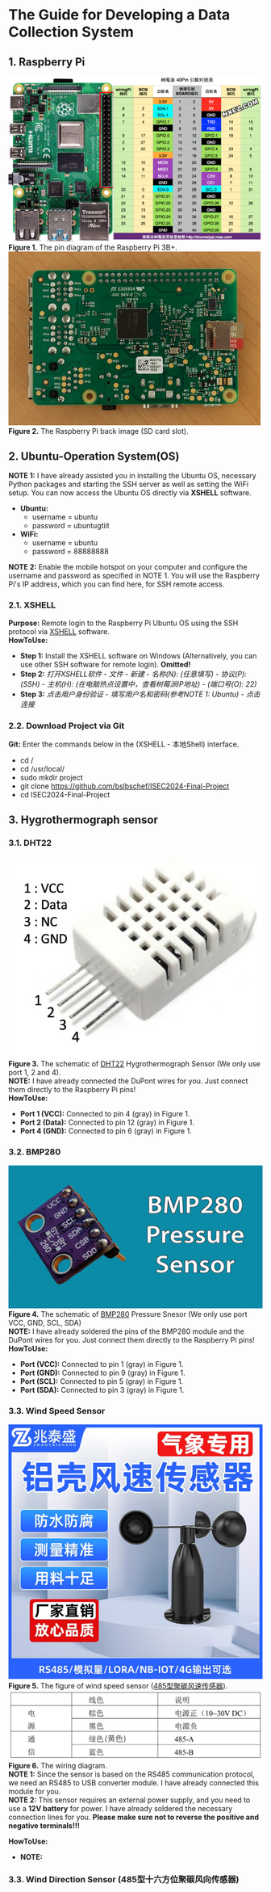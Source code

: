# The Guide for Developing a Data Collection System
##  1. Raspberry Pi
![alt text](image-1.png)  
__Figure 1.__ The pin diagram of the Raspberry Pi 3B+.  
![alt text](image-2.png)  
__Figure 2.__ The Raspberry Pi back image (SD card slot).
## 2. Ubuntu-Operation System(OS)
__NOTE 1:__ I have already assisted you in installing the Ubuntu OS, necessary Python packages and starting the SSH server as well as setting the WiFi setup. You can now access the Ubuntu OS directly via __XSHELL__ software.  
- __Ubuntu:__  
    - username = ubuntu      
    - password = ubuntugtiit
- __WiFi:__  
    - username = ubuntu
    - password = 88888888

__NOTE 2:__ Enable the mobile hotspot on your computer and configure the username and password as specified in NOTE 1. You will use the Raspberry Pi's IP address, which you can find here, for SSH remote access.
### 2.1. XSHELL
__Purpose:__ Remote login to the Raspberry Pi Ubuntu OS using the SSH protocol via [XSHELL](https://cdn.netsarang.net/8480c912/Xshell-8.0.0063p.exe) software.  
__HowToUse:__   
- __Step 1:__ Install the XSHELL software on Windows (Alternatively, you can use other SSH software for remote login).  __Omitted!__
- __Step 2:__ *打开XSHELL软件* - *文件* - *新建* - *名称(N): (任意填写)* - *协议(P): (SSH)* - *主机(H): (在电脑热点设置中，查看树莓派IP地址)* - *(端口号(O): 22)*
- __Step 3:__ *点击用户身份验证* - *填写用户名和密码(参考NOTE 1: Ubuntu)* - *点击连接*  
### 2.2. Download Project via Git  
__Git:__ Enter the commands below in the (XSHELL - 本地Shell) interface.  
- cd /  
- cd /usr/local/  
- sudo mkdir project  
- git clone https://github.com/bslbschef/ISEC2024-Final-Project  
- cd ISEC2024-Final-Project
## 3. Hygrothermograph sensor  
### 3.1. DHT22
![alt text](image-3.png)  
__Figure 3.__ The schematic of [DHT22]((https://www.sparkfun.com/datasheets/Sensors/Temperature/DHT22.pdf)  ) Hygrothermograph Sensor (We only use port 1, 2 and 4).   
__NOTE:__ I have already connected the DuPont wires for you. Just connect them directly to the Raspberry Pi pins!  
__HowToUse:__   
- __Port 1 (VCC):__ Connected to pin 4 (gray) in Figure 1.   
- __Port 2 (Data):__ Connected to pin 12 (gray) in Figure 1.  
- __Port 4 (GND):__ Connected to pin 6 (gray) in Figure 1.  
### 3.2. BMP280   
![alt text](image-4.png)  
__Figure 4.__ The schematic of [BMP280](https://www.youtube.com/watch?v=xA-vExF6ChI) Pressure Snesor (We only use port VCC, GND, SCL, SDA)  
__NOTE:__ I have already soldered the pins of the BMP280 module and the DuPont wires for you. Just connect them directly to the Raspberry Pi pins!  
__HowToUse:__  
- __Port (VCC):__ Connected to pin 1 (gray) in Figure 1.  
- __Port (GND):__ Connected to pin 9 (gray) in Figure 1.  
- __Port (SCL):__ Connected to pin 5 (gray) in Figure 1.  
- __Port (SDA):__ Connected to pin 3 (gray) in Figure 1.  
### 3.3. Wind Speed Sensor
![alt text](image-5.png)  
__Figure 5.__ The figure of wind speed sensor ([485型聚碳风速传感器](http://save.ztsiot.com/%E4%BA%A7%E5%93%81%E8%AF%B4%E6%98%8E%E4%B9%A6/ZTS/%E6%B0%94%E8%B1%A1%E5%86%9C%E4%B8%9A/%E5%85%86%E6%B3%B0%E7%9B%9B%E9%93%9D%E5%A3%B3%E9%A3%8E%E9%80%9F%E4%BC%A0%E6%84%9F%E5%99%A8%EF%BC%88485%E5%9E%8B%EF%BC%89.pdf)).    
![alt text](image-6.png)   
__Figure 6.__ The wiring diagram.  
__NOTE 1:__ Since the sensor is based on the RS485 communication protocol, we need an RS485 to USB converter module. I have already connected this module for you.  
__NOTE 2:__ This sensor requires an external power supply, and you need to use a **12V battery** for power. I have already soldered the necessary connection lines for you. **Please make sure not to reverse the positive and negative terminals!!!**  

__HowToUse:__  
- __NOTE:__ 
### 3.3. Wind Direction Sensor (485型十六方位聚碳风向传感器)  